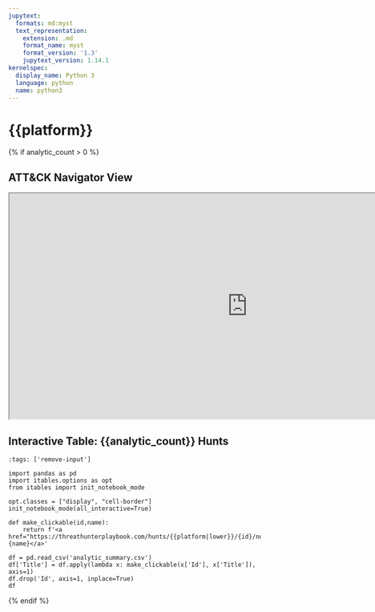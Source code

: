 ```yaml
---
jupytext:
  formats: md:myst
  text_representation:
    extension: .md
    format_name: myst
    format_version: '1.3'
    jupytext_version: 1.14.1
kernelspec:
  display_name: Python 3
  language: python
  name: python3
---
```


# {{platform}}
{% if analytic_count > 0 %}
## ATT&CK Navigator View

<iframe src="https://mitre-attack.github.io/attack-navigator/enterprise/#layerURL=https%3A%2F%2Fraw.githubusercontent.com%2FOTRF%2FThreatHunter-Playbook%2Fmaster%2Fdocs%2Fhunts%2F{{platform|lower}}%2Fattack_navigator.json&tabs=false&selecting_techniques=false" width="950" height="450"></iframe>

## Interactive Table: {{analytic_count}} Hunts

```{code-cell} Ipython3
:tags: ['remove-input']

import pandas as pd
import itables.options as opt
from itables import init_notebook_mode

opt.classes = ["display", "cell-border"]
init_notebook_mode(all_interactive=True)

def make_clickable(id,name):
    return f'<a href="https://threathunterplaybook.com/hunts/{{platform|lower}}/{id}/notebook.html">{name}</a>'

df = pd.read_csv('analytic_summary.csv')
df['Title'] = df.apply(lambda x: make_clickable(x['Id'], x['Title']), axis=1)
df.drop('Id', axis=1, inplace=True)
df
```
{% endif %}